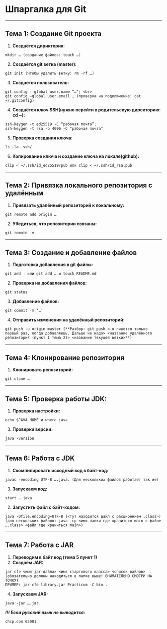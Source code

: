 # **Шпаргалка для Git**

---

## **Тема 1: Создание Git проекта**

1. **Создаётся дириктория:**
```
mkdir … (создание файлов: touch …)
```
2. **Создаётся git ветка (master):** 
```
git init (Чтобы удалить ветку: rm -rf …) 
```
3. **Создаётся пользователь:** 
```
git config --global user.name “…”; <br> 
git config –global user.email … (проверка на подключение: cat ~/.gitconfig)
```
4. **Создаётся ключ SSH(нужно перейти в родительскую директорию: cd ~):** 
```
ssh-keygen -t ed25519 -C “рабочая почта”;
ssh-keygen -t rsa -b 4096 -C "рабочая почта" 
```
5. **Проверка создания ключа:**
```
ls -la .ssh/ 
```
6. **Копирование ключа и создание ключа на локале(github):** 
```
clip < ~/.ssh/id_ed25519/pub или clip < ~/.ssh/id_rsa.pub 
```

---

## **Тема 2: Привязка локального репозитория с удалённым** 

1. **Привязать удалённый репозиторий к локальному:**
```
git remote add origin … 
```
2. **Убедиться, что репозитории связаны:** 
```
git remote -v
```

---

## **Тема 3: Создание и добавление файлов**

1. **Подготовка добавления в git файлы:**
```
git add . или git add … и touch README.md 
```
2. **Проверка на добавления файлов:** 
```
git status 
```
3. **Добавление файлов:** 
```
git commit -m ‘…’ 
```
4. **Отправить изменения на удалённый репозиторий:** 
```
git push -u origin master (**Разбор: git push <-u пишется только первый раз, когда добавляешь. Дальше не надо> <название удалённого репозитория (пункт 1 тема 2)> <название текущей ветки>**) 
```

---

## **Тема 4: Клонирование репозитория** 

1.  **Клонировать репозиторий:** 
```
git clone …
```

---

## **Тема 5: Проверка работы JDK:**
1. **Проверка настройки:**
```
echo $JAVA_HOME и where java
```
3. **Проверки версии:**
```
java -version
```

---


## **Тема 6: Работа с JDK**
1. **Скомпилировать исходный код в байт-код:**
```
javac -encoding UTF-8 ….java. (Для нескольких файлов работает так же)
```
3. **Запускаем код:**
```
start ….java
```
2. **Запустить файл с байт-кодом:**
```
java -Dfile.encoding=UTF-8 (<тут находится файл с расширением .class>) (для нескольких файлов: java -cp <имя папки где храниться main в файле ….class> <файл где храниться main>)
```

---


## **Тема 7: Работа с JAR**
1. **Переводим в байт код (тема 5 пункт 1)**
2. **Создаём JAR:**
```
jar cfe <имя jar-файла> <имя стартового класса> <список файлов>  . (обязательно должны находиться в папке выше! ВНИМАТЕЛЬНО СМОТРИ НА ТОЧКУ)
ПРИМЕР: jar cfe library.jar Practicum -C bin .
```
4. **Запускаем JAR:**
```
java -jar ….jar
```
***!!! Если русский язык не выводится:*** 
```
chcp.com 65001
```

